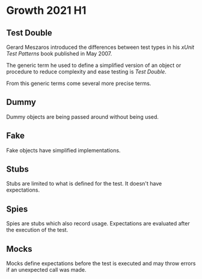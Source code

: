 # Growth 2021 H1

## Test Double

Gerard Meszaros introduced the differences between test types in his
_xUnit Test Patterns_ book published in May 2007.

The generic term he used to define a simplified version of an object or
procedure to reduce complexity and ease testing is _Test Double_.

From this generic terms come several more precise terms.

## Dummy

Dummy objects are being passed around without being used.

## Fake

Fake objects have simplified implementations.

## Stubs

Stubs are limited to what is defined for the test. It doesn't have
expectations.

## Spies

Spies are stubs which also record usage. Expectations are evaluated after
the execution of the test.

## Mocks

Mocks define expectations before the test is executed and may throw errors
if an unexpected call was made.
